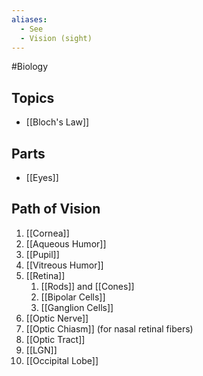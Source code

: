 ```yaml
---
aliases:
  - See
  - Vision (sight)
---
```

#Biology
## Topics
* [[Bloch's Law]]
## Parts
* [[Eyes]]
## Path of Vision
1. [[Cornea]]
2. [[Aqueous Humor]]
3. [[Pupil]]
4. [[Vitreous Humor]]
5. [[Retina]]
	1. [[Rods]] and [[Cones]]
	2. [[Bipolar Cells]]
	3. [[Ganglion Cells]]
6. [[Optic Nerve]]
7. [[Optic Chiasm]] (for nasal retinal fibers)
8. [[Optic Tract]]
9. [[LGN]]
10. [[Occipital Lobe]]